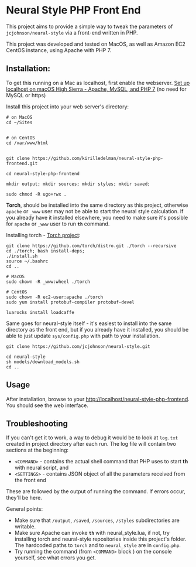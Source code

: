 # Neural Style PHP Front End

This project aims to provide a simple way to tweak the parameters of `jcjohnson/neural-style` 
via a front-end written in PHP.  

This project was developed and tested on MacOS, as well as
Amazon EC2 CentOS instance, using Apache with PHP 7.

## Installation:

To get this running on a Mac as localhost, first enable the webserver.
[Set up localhost on macOS High Sierra - Apache, MySQL, and PHP 7](https://websitebeaver.com/set-up-localhost-on-macos-high-sierra-apache-mysql-and-php-7-with-sslhttps) (no need for MySQL or https)

Install this project into your web server's directory:

```
# on MacOS
cd ~/Sites
 

# on CentOS
cd /var/www/html
 

git clone https://github.com/kirilledelman/neural-style-php-frontend.git
 
cd neural-style-php-frontend

mkdir output; mkdir sources; mkdir styles; mkdir saved;

sudo chmod -R ugo+rwx .
```

**Torch**, should be installed into the same directory as this project, otherwise `apache` or `_www` user may not be
able to start the neural style calculation. If you already have it installed elsewhere, you need to make sure
it's possible for `apache` or `_www` user to run **`th`** command.
  
Installing torch - [Torch project](https://github.com/torch/distro):
  
```  
git clone https://github.com/torch/distro.git ./torch --recursive
cd ./torch; bash install-deps;
./install.sh
source ~/.bashrc
cd ..
 
# MacOS   
sudo chown -R _www:wheel ./torch
 
# CentOS   
sudo chown -R ec2-user:apache ./torch
sudo yum install protobuf-compiler protobuf-devel
  
luarocks install loadcaffe
```

Same goes for neural-style itself - it's easiest to install into the same directory as the front end, but
if you already have it installed, you should be able to just update `sys/config.php` with path to
your installation.

```
git clone https://github.com/jcjohnson/neural-style.git
  
cd neural-style
sh models/download_models.sh
cd ..
```

## Usage

After installation, browse to your [http://localhost/neural-style-php-frontend](http://localhost/neural-style-php-frontend). You should see 
the web interface.

## Troubleshooting

If you can't get it to work, a way to debug it would be to look at `log.txt` created in project directory after each run.
The log file will contain two sections at the beginning:
 * `<COMMAND>` - contains the actual shell command that PHP uses to start **th** with neural script, and
 * `<SETTINGS>` - contains JSON object of all the parameters received from the front end
 
These are followed by the output of running the command. If errors occur, they'll be here.

General points:  
 
* Make sure that `/output`, `/saved`, `/sources`, `/styles` subdirectories are writable.
* Make sure Apache can invoke **`th`** with neural_style.lua, if not, try installing torch and neural-style repositories inside this project's folder. 
The hardcoded paths to `torch` and to `neural_style` are in `config.php`.  
* Try running the command (from `<COMMAND>` block ) on the console yourself, see what errors you get.  

 
